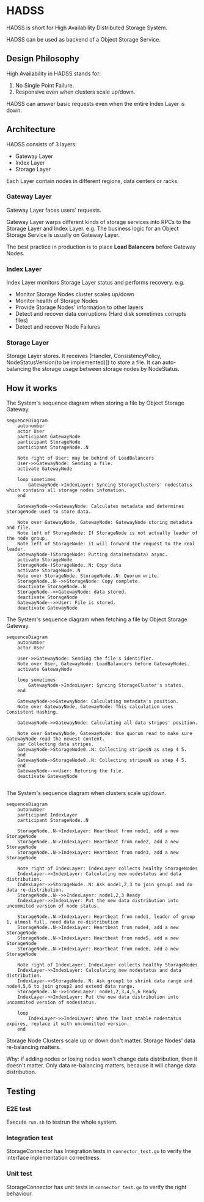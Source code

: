 # HADSS
HADSS is short for High Availability Distributed Storage System.

HADSS can be used as backend of a Object Storage Service.

## Design Philosophy
High Availability in HADSS stands for:
1. No Single Point Failure.
2. Responsive even when clusters scale up/down.

HADSS can answer basic requests even when the entire Index Layer is down.

## Architecture
HADSS consists of 3 layers:
- Gateway Layer
- Index Layer
- Storage Layer

Each Layer contain nodes in different regions, data centers or racks.

### Gateway Layer
Gateway Layer faces users' requests.

Gateway Layer warps different kinds of storage services into RPCs to the Storage Layer and Index Layer.
e.g. The business logic for an Object Storage Service is usually on Gateway Layer.

The best practice in production is to place **Load Balancers** before Gateway Nodes.

### Index Layer
Index Layer monitors Storage Layer status and performs recovery. e.g.
- Monitor Storage Nodes cluster scales up/down
- Monitor health of Storage Nodes
- Provide Storage Nodes' information to other layers
- Detect and recover data corruptions (Hard disk sometimes corrupts files)
- Detect and recover Node Failures

### Storage Layer
Storage Layer stores. It receives (Handler, ConsistencyPolicy, NodeStatusVersion(to be implemented)]) to store a file.
It can auto-balancing the storage usage between storage nodes by NodeStatus.

## How it works
The System's sequence diagram when storing a file by Object Storage Gateway.
```mermaid
sequenceDiagram
    autonumber
    actor User
    participant GatewayNode
    participant StorageNode
    participant StorageNode..N
    
    Note right of User: may be behind of LoadBalancers
    User->>GatewayNode: Sending a file.
    activate GatewayNode
    
    loop sometimes
        GatewayNode->IndexLayer: Syncing StorageClusters' nodestatus which contains all storage nodes infomation.
    end
    
    GatewayNode->>GatewayNode: Calculates metadata and determines StorageNode used to store data.
    
    Note over GatewayNode, GatewayNode: GatewayNode storing metadata and file.
    Note left of StorageNode: If StorageNode is not actually leader of the node group,
    Note left of StorageNode: it will forward the request to the real leader.
    GatewayNode-)StorageNode: Putting data(metadata) async.
    activate StorageNode
    StorageNode-)StorageNode..N: Copy data
    activate StorageNode..N
    Note over StorageNode, StorageNode..N: Quorum write.
    StorageNode..N-->>StorageNode: Copy complete.
    deactivate StorageNode..N
    StorageNode-->>GatewayNode: data stored.
    deactivate StorageNode
    GatewayNode-->>User: File is stored.
    deactivate GatewayNode
```

The System's sequence diagram when fetching a file by Object Storage Gateway.
```mermaid
sequenceDiagram
    autonumber
    actor User
    
    User->>GatewayNode: Sending the file's identifier.
    Note over User, GatewayNode: LoadBalancers before GatewayNodes.
    activate GatewayNode
    
    loop sometimes
        GatewayNode->IndexLayer: Syncing StorageCluster's states.
    end
    
    GatewayNode->>GatewayNode: Calculating metadata's position. 
    Note over GatewayNode, GatewayNode: This calculation uses Consistent Hashing. 
    
    GatewayNode->>GatewayNode: Calculating all data stripes' position. 
    
    Note over GatewayNode, GatewayNode: Use quorum read to make sure GatewayNode read the newest content. 
    par Collecting data stripes.
    GatewayNode->StorageNode0..N: Collecting stripesN as step 4 5.
    and
    GatewayNode->StorageNode0..N: Collecting stripesN as step 4 5.
    end
    GatewayNode-->>User: Returing the file.
    deactivate GatewayNode
    
```

The System's sequence diagram when clusters scale up/down.
```mermaid
sequenceDiagram
    autonumber
    participant IndexLayer
    participant StorageNode..N 
    
    StorageNode..N->IndexLayer: Heartbeat from node1, add a new StorageNode
    StorageNode..N->IndexLayer: Heartbeat from node2, add a new StorageNode
    StorageNode..N->IndexLayer: Heartbeat from node3, add a new StorageNode
    
    Note right of IndexLayer: IndexLayer collects healthy StorageNodes
    IndexLayer->>IndexLayer: Calculating new nodestatus and data distribution.
    IndexLayer->>StorageNode..N: Ask node1,2,3 to join group1 and do data re-distribution.
    StorageNode..N-->>IndexLayer: node1,2,3 Ready
    IndexLayer->>IndexLayer: Put the new data distribution into uncommited version of node status.
    
    StorageNode..N->IndexLayer: Heartbeat from node1, leader of group 1, almost full, need data re-distribution
    StorageNode..N->IndexLayer: Heartbeat from node4, add a new StorageNode
    StorageNode..N->IndexLayer: Heartbeat from node5, add a new StorageNode
    StorageNode..N->IndexLayer: Heartbeat from node6, add a new StorageNode
    
    Note right of IndexLayer: IndexLayer collects healthy StorageNodes
    IndexLayer->>IndexLayer: Calculating new nodestatus and data distribution.
    IndexLayer->>StorageNode..N: Ask group1 to shrink data range and node4,5,6 to join group2 and extend data range.
    StorageNode..N-->>IndexLayer: node1,2,3,4,5,6 Ready
    IndexLayer->>IndexLayer: Put the new data distribution into uncommited version of nodestatus.
    
    loop
        IndexLayer->>IndexLayer: When the last stable nodestatus expires, replace it with uncommitted version.
    end
```

Storage Node Clusters scale up or down don't matter.
Storage Nodes' data re-balancing matters.

Why: if adding nodes or losing nodes won't change data distribution, then it doesn't matter.
Only data re-balancing matters, because it will change data distribution.

## Testing
### E2E test
Execute `run.sh` to testrun the whole system.

### Integration test
StorageConnector has Integration tests in `connector_test.go` to verify the interface inplementation correctness.

### Unit test
StorageConnector has unit tests in `connector_test.go` to verify the right behaviour.
